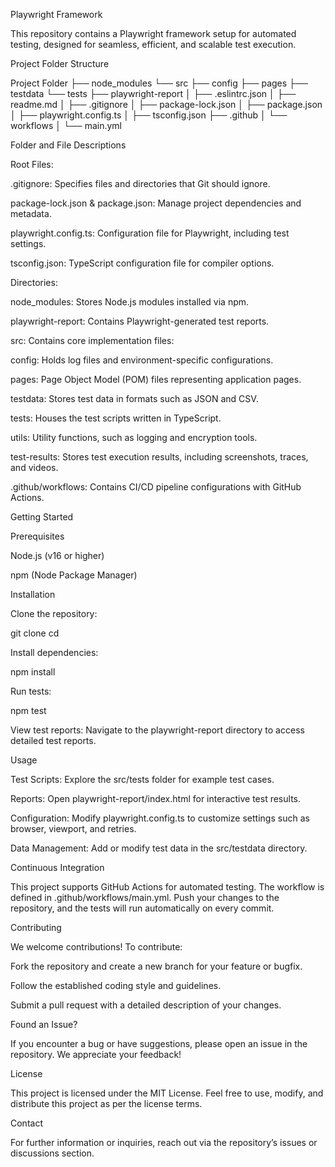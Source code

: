 Playwright Framework

This repository contains a Playwright framework setup for automated testing, designed for seamless, efficient, and scalable test execution.

Project Folder Structure

Project Folder
├── node_modules
└── src
    ├── config
    ├── pages
    ├── testdata
    └── tests
├── playwright-report
│   ├── .eslintrc.json
│   ├── readme.md
│   ├── .gitignore
│   ├── package-lock.json
│   ├── package.json
│   ├── playwright.config.ts
│   ├── tsconfig.json
├── .github
│   └── workflows
│       └── main.yml

Folder and File Descriptions

Root Files:

.gitignore: Specifies files and directories that Git should ignore.

package-lock.json & package.json: Manage project dependencies and metadata.

playwright.config.ts: Configuration file for Playwright, including test settings.

tsconfig.json: TypeScript configuration file for compiler options.

Directories:

node_modules: Stores Node.js modules installed via npm.

playwright-report: Contains Playwright-generated test reports.

src: Contains core implementation files:

config: Holds log files and environment-specific configurations.

pages: Page Object Model (POM) files representing application pages.

testdata: Stores test data in formats such as JSON and CSV.

tests: Houses the test scripts written in TypeScript.

utils: Utility functions, such as logging and encryption tools.

test-results: Stores test execution results, including screenshots, traces, and videos.

.github/workflows: Contains CI/CD pipeline configurations with GitHub Actions.

Getting Started

Prerequisites

Node.js (v16 or higher)

npm (Node Package Manager)

Installation

Clone the repository:

git clone <repository-url>
cd <repository-name>

Install dependencies:

npm install

Run tests:

npm test

View test reports:
Navigate to the playwright-report directory to access detailed test reports.

Usage

Test Scripts: Explore the src/tests folder for example test cases.

Reports: Open playwright-report/index.html for interactive test results.

Configuration: Modify playwright.config.ts to customize settings such as browser, viewport, and retries.

Data Management: Add or modify test data in the src/testdata directory.

Continuous Integration

This project supports GitHub Actions for automated testing. The workflow is defined in .github/workflows/main.yml. Push your changes to the repository, and the tests will run automatically on every commit.

Contributing

We welcome contributions! To contribute:

Fork the repository and create a new branch for your feature or bugfix.

Follow the established coding style and guidelines.

Submit a pull request with a detailed description of your changes.

Found an Issue?

If you encounter a bug or have suggestions, please open an issue in the repository. We appreciate your feedback!

License

This project is licensed under the MIT License. Feel free to use, modify, and distribute this project as per the license terms.

Contact

For further information or inquiries, reach out via the repository’s issues or discussions section.

